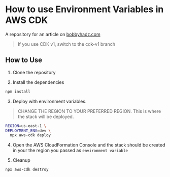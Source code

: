 # How to use Environment Variables in AWS CDK

A repository for an article on
[bobbyhadz.com](https://bobbyhadz.com/blog/environment-variables-aws-cdk)

> If you use CDK v1, switch to the cdk-v1 branch

## How to Use

1. Clone the repository

2. Install the dependencies

```bash
npm install
```

3. Deploy with environment variables.

> CHANGE THE REGION TO YOUR PREFERRED REGION. This is where the stack will be
> deployed.

```bash
REGION=us-east-1 \
DEPLOYMENT_ENV=dev \
  npx aws-cdk deploy
```

4. Open the AWS CloudFormation Console and the stack should be created in your
   the region you passed as `environment variable`

5. Cleanup

```bash
npx aws-cdk destroy
```
